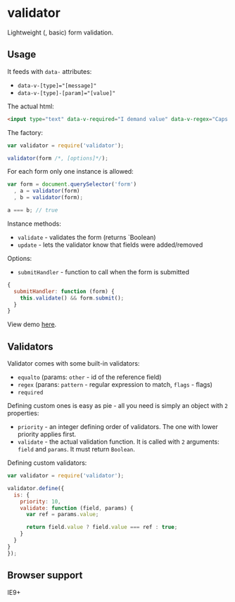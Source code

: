 validator
=========
Lightweight (, basic) form validation.

Usage
-----
It feeds with `data-` attributes:
- `data-v-[type]="[message]"`
- `data-v-[type]-[param]="[value]"`

The actual html:
```html
<input type="text" data-v-required="I demand value" data-v-regex="Caps only" data-v-regex-pattern="^[A-Z]+$">
```

The factory:
```js
var validator = require('validator');

validator(form /*, [options]*/);
```

For each form only one instance is allowed:
```js
var form = document.querySelector('form')
  , a = validator(form)
  , b = validator(form);

a === b; // true
```

Instance methods:
- `validate` - validates the form (returns `Boolean)
- `update` - lets the validator know that fields were added/removed

Options:
- `submitHandler` - function to call when the form is submitted
```js
{
  submitHandler: function (form) {
    this.validate() && form.submit();
  }
}
```

View demo [here](http://rkrupinski.github.io/validator/demo/).

Validators
----------
Validator comes with some built-in validators:
- `equalto` (params: `other` - id of the reference field)
- `regex` (parans: `pattern` - regular expression to match, `flags` - flags)
- `required`

Defining custom ones is easy as pie - all you need is simply an object with `2` properties:
- `priority` - an integer defining order of validators. The one with lower priority applies first.
- `validate` - the actual validation function. It is called with `2` arguments: `field` and `params`. It must return `Boolean`.

Defining custom validators:

```js
var validator = require('validator');

validator.define({
  is: {
    priority: 10,
    validate: function (field, params) {
      var ref = params.value;

      return field.value ? field.value === ref : true;
    }
  }
}
});
```

Browser support
---------------
IE9+
